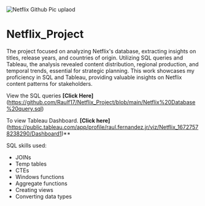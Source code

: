 ![Netflix Github Pic uplaod](https://user-images.githubusercontent.com/125770475/230777477-e0254682-c096-4f6a-bc67-a736dfc141cb.jpg)

# Netflix_Project

The project focused on analyzing Netflix's database, extracting insights on titles, release years, and countries of origin. Utilizing SQL queries and Tableau, the analysis revealed content distribution, regional production, and temporal trends, essential for strategic planning. This work showcases my proficiency in SQL and Tableau, providing valuable insights on Netflix content patterns for stakeholders.

View the SQL queries **[Click Here]**(https://github.com/Raulf17/Netflix_Project/blob/main/Netflix%20Database%20query.sql)

To view Tableau Dashboard. **[Click here]**(https://public.tableau.com/app/profile/raul.fernandez.jr/viz/Netflix_16727578238290/Dashboard1)** 


SQL skills used:
* JOINs
* Temp tables
* CTEs
* Windows functions
* Aggregate functions
* Creating views
* Converting data types
